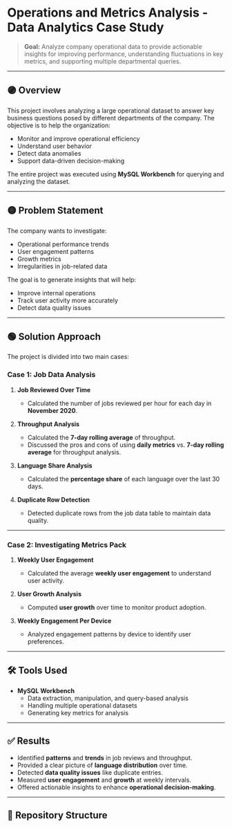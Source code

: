 # Operations and Metrics Analysis - Data Analytics Case Study

> **Goal:** Analyze company operational data to provide actionable insights for improving performance, understanding fluctuations in key metrics, and supporting multiple departmental queries.

---

## 🟣 Overview

This project involves analyzing a large operational dataset to answer key business questions posed by different departments of the company. The objective is to help the organization:
- Monitor and improve operational efficiency
- Understand user behavior
- Detect data anomalies
- Support data-driven decision-making

The entire project was executed using **MySQL Workbench** for querying and analyzing the dataset.

---

## 🟡 Problem Statement

The company wants to investigate:
- Operational performance trends
- User engagement patterns
- Growth metrics
- Irregularities in job-related data

The goal is to generate insights that will help:
- Improve internal operations
- Track user activity more accurately
- Detect data quality issues

---

## 🟢 Solution Approach

The project is divided into two main cases:

### Case 1: Job Data Analysis
1. **Job Reviewed Over Time**
   - Calculated the number of jobs reviewed per hour for each day in **November 2020**.

2. **Throughput Analysis**
   - Calculated the **7-day rolling average** of throughput.
   - Discussed the pros and cons of using **daily metrics** vs. **7-day rolling average** for throughput analysis.

3. **Language Share Analysis**
   - Calculated the **percentage share** of each language over the last 30 days.

4. **Duplicate Row Detection**
   - Detected duplicate rows from the job data table to maintain data quality.

---

### Case 2: Investigating Metrics Pack

1. **Weekly User Engagement**
   - Calculated the average **weekly user engagement** to understand user activity.

2. **User Growth Analysis**
   - Computed **user growth** over time to monitor product adoption.

3. **Weekly Engagement Per Device**
   - Analyzed engagement patterns by device to identify user preferences.

---

## 🛠️ Tools Used

- **MySQL Workbench**
   - Data extraction, manipulation, and query-based analysis
   - Handling multiple operational datasets
   - Generating key metrics for analysis

---

## ✅ Results

- Identified **patterns** and **trends** in job reviews and throughput.
- Provided a clear picture of **language distribution** over time.
- Detected **data quality issues** like duplicate entries.
- Measured **user engagement** and **growth** at weekly intervals.
- Offered actionable insights to enhance **operational decision-making**.

---

## 📂 Repository Structure

